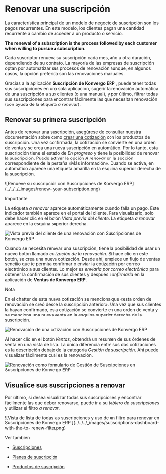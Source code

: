 # Renovar una suscripción

La característica principal de un modelo de negocio de suscripción son los
pagos recurrentes. En este modelo, los clientes pagan una cantidad recurrente
a cambio de acceder a un producto o servicio.

**The renewal of a subscription is the process followed by each customer when
willing to pursue a subscription.**

Cada suscriptor renueva su suscripción cada mes, año u otra duración,
dependiendo de su contrato. La mayoría de las empresas de suscripción optan
por automatizar sus procesos de renovación aunque, en algunos casos, la opción
preferida son las renovaciones manuales.

Gracias a la aplicación **Suscripción de Konvergo ERP** , puede tener todas sus
suscripciones en una sola aplicación, sugerir la renovación automática de una
suscripción a sus clientes (o una manual), y por último, filtrar todas sus
suscripciones para encontrar fácilmente las que necesitan renovación (con
ayuda de la etiqueta _a renovar_).

## Renovar su primera suscripción

Antes de renovar una suscripción, asegúrese de consultar nuestra documentación
sobre cómo [crear una cotización](../subscriptions) con los productos de
suscripción. Una vez confirmada, la cotización se convierte en una orden de
venta y se crea una nueva suscripción en automático. Por lo tanto, esta
suscripción tiene el estado de _En progreso_ y tiene la posibilidad de renovar
la suscripción. Puede activar la opción _A renovar_ en la sección
correspondiente de la pestaña «Más información». Cuando se activa, en
automático aparece una etiqueta amarilla en la esquina superior derecha de la
suscripción.

![Renueve su suscripción con Suscripciones de Konvergo ERP](../../../_images/renew-
your-subscription.png) <div class="alert alert-warning">
<p class="alert-title">
Importante</p><p>La etiqueta <em>a renovar</em> aparece automáticamente cuando falla un pago. Este indicador también aparece en el portal del cliente. Para visualizarlo, solo debe hacer clic en el botón <em>Vista previa del cliente</em>. La etiqueta <em>a renovar</em> aparece en la esquina superior derecha.</p>
<img alt="Vista previa del cliente de una renovación con Suscripciones de Konvergo ERP" class="align-center" src="../../../_images/customer-preview-of-a-renewal.png"/>
</div>

Cuando se necesita renovar una suscripción, tiene la posibilidad de usar un
nuevo botón llamado _cotización de la renovación_. Si hace clic en este botón,
se crea una nueva cotización. Desde ahí, empiece un flujo de ventas sencillo
que le permita confirmar o enviar la cotización por correo electrónico a sus
clientes. Lo mejor es _enviarla por correo electrónico_ para obtener la
confirmación de sus clientes y después _confirmarla_ en la aplicación de
**Ventas de Konvergo ERP**.

<div class="alert alert-primary">
<p class="alert-title">
Nota</p><p>En el chatter de esta nueva cotización se menciona que «esta orden de renovación se creó desde la suscripción anterior». Una vez que sus clientes la hayan confirmado, esta cotización se convierte en una orden de venta y se menciona una nueva venta en la esquina superior derecha de la suscripción.</p>
<img alt="Renovación de una cotización con Suscripciones de Konvergo ERP" class="align-center" src="../../../_images/renew-a-quotation.png"/>
<p>Al hacer clic en el botón <em>Ventas</em>, obtendrá un resumen de sus órdenes de venta en una vista de lista. La única diferencia entre sus dos cotizaciones es la descripción debajo de la categoría <em>Gestión de suscripción</em>. Ahí puede visualizar fácilmente cuál es la renovación.</p>
<img alt="Renovación como formulario de Gestión de Suscripciones en Suscripciones de Konvergo ERP " class="align-center" src="../../../_images/subscription-management-category.png"/>
</div>

## Visualice sus suscripciones a renovar

Por último, si desea visualizar todas sus suscripciones y encontrar fácilmente
las que deben renovarse, puede ir a su _tablero de suscripciones_ y utilizar
el filtro _a renovar_.

![Vista de lista de todas las suscripciones y uso de un filtro para renovar en
Suscripciones de Konvergo ERP  ](../../../_images/subscriptions-dashboard-with-the-to-
renew-filter.png) <div class="alert alert-secondary">
<p class="alert-title">
Ver también</p><ul>
<li><p><a href="../subscriptions">Suscripciones</a></p></li>
<li><p><a href="plans">Planes de suscripción</a></p></li>
<li><p><a href="products">Productos de suscripción</a></p></li>
</ul>
</div>

